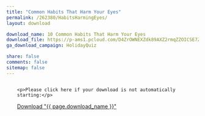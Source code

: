 ```yaml
---
title: "Common Habits That Harm Your Eyes"
permalink: /262380/HabitsHarmingEyes/
layout: download

download_name: 10 Common Habits That Harm Your Eyes
download_file: https://p-ams1.pcloud.com/D4ZrOWNEXZdk89AXZ2rmqZZOICSE7Z2ZZ585ZkZdfk7ZekZYZPVZzwEiZafVdFfM38jYUwYyW0NdqOYDTO5QX/EyeWellbeing_Common_Habits_Harming_Eyes.pdf
ga_download_campaign: HolidayQuiz

share: false
comments: false
sitemap: false
---
```



<script>

	location.replace("{{ page.download_file }}");

</script>

<noscript>

  <div style="margin:2em">
  
	<p>Please click here if your download is not automatically starting:</p>
  <a href="{{ page.download_file }}">Download "{{ page.download_name }}"</a>
  </div>

</noscript>